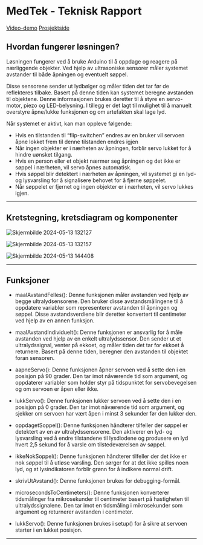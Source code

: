 
# MedTek - Teknisk Rapport

[Video-demo](https://drive.google.com/file/d/1RUjJMyyZV4dEII6PD99wNJM0WbJ0Mjwz/view?usp=sharing)
[Prosjektside](https://www.uio.no/studier/emner/matnat/ifi/IN1060/v24/prosjektgrupper/medtek/)

## Hvordan fungerer løsningen?
Løsningen fungerer ved å bruke Arduino til å oppdage og reagere på nærliggende objekter. Ved hjelp av ultrasoniske sensorer måler systemet avstander til både åpningen og eventuelt søppel.

Disse sensorene sender ut lydbølger og måler tiden det tar før de reflekteres tilbake. Basert på denne tiden kan systemet beregne avstanden til objektene. Denne informasjonen brukes deretter til å styre en servo-motor, piezo og LED-belysning. I tillegg er det lagt til mulighet til å manuelt overstyre åpne/lukke funksjonen og om artefakten skal lage lyd.

Når systemet er aktivt, kan man oppleve følgende:
* Hvis en tilstanden til “flip-switchen” endres av en bruker vil servoen åpne lokket frem til denne tilstanden endres igjen
* Når ingen objekter er i nærheten av åpningen, forblir servo lukket for å hindre uønsket tilgang.
* Hvis en person eller et objekt nærmer seg åpningen og det ikke er søppel i nærheten, vil servo åpnes automatisk.
* Hvis søppel blir detektert i nærheten av åpningen, vil systemet gi en lyd- og lysvarsling for å signalisere behovet for å fjerne søppelet.
* Når søppelet er fjernet og ingen objekter er i nærheten, vil servo lukkes igjen.

---

## Kretstegning, kretsdiagram og komponenter 

![Skjermbilde 2024-05-13 132127](https://github.com/shervinfashk/MedTek---IN1060/assets/110855795/63346007-3cb1-4b8e-a881-728bdb0e876a)

![Skjermbilde 2024-05-13 132157](https://github.com/shervinfashk/MedTek---IN1060/assets/110855795/c1144dc9-5eac-40fc-aea5-cd2b56aef71d)

![Skjermbilde 2024-05-13 144408](https://github.com/shervinfashk/MedTek---IN1060/assets/110855795/e090ef21-20e8-4592-be22-57db3eded07b)

---

## Funksjoner

* maalAvstandFelles(): Denne funksjonen måler avstanden ved hjelp av begge ultralydsensorene. Den bruker disse avstandsmålingene til å oppdatere variabler som representerer avstanden til åpningen og søppel. Disse avstandsverdiene blir deretter konvertert til centimeter ved hjelp av en annen funksjon.

* maalAvstandIndividuelt(): Denne funksjonen er ansvarlig for å måle avstanden ved hjelp av en enkelt ultralydssensor. Den sender ut et ultralydssignal, venter på ekkoet, og måler tiden det tar for ekkoet å returnere. Basert på denne tiden, beregner den avstanden til objektet foran sensoren.

* aapneServo(): Denne funksjonen åpner servoen ved å sette den i en posisjon på 90 grader. Den tar imot nåværende tid som argument, og oppdaterer variabler som holder styr på tidspunktet for servobevegelsen og om servoen er åpen eller ikke.

* lukkServo(): Denne funksjonen lukker servoen ved å sette den i en posisjon på 0 grader. Den tar imot nåværende tid som argument, og sjekker om servoen har vært åpen i minst 3 sekunder før den lukker den.

* oppdagetSoppel(): Denne funksjonen håndterer tilfeller der søppel er detektert av en av ultralydssensorene. Den aktiverer en lyd- og lysvarsling ved å endre tilstandene til lysdiodene og produsere en lyd hvert 2,5 sekund for å varsle om tilstedeværelsen av søppel.

* ikkeNokSoppel(): Denne funksjonen håndterer tilfeller der det ikke er nok søppel til å utløse varsling. Den sørger for at det ikke spilles noen lyd, og at lysindikatoren forblir grønn for å indikere normal drift.

* skrivUtAvstand(): Denne funksjonen brukes for debugging-formål. 

* microsecondsToCentimeters(): Denne funksjonen konverterer tidsmålinger fra mikrosekunder til centimeter basert på hastigheten til ultralydssignalene. Den tar imot en tidsmåling i mikrosekunder som argument og returnerer avstanden i centimeter.

* lukkServo(): Denne funksjonen brukes i setup() for å sikre at servoen starter i en lukket posisjon.

---
